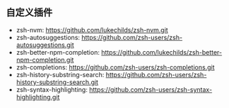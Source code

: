## 自定义插件
- zsh-nvm: https://github.com/lukechilds/zsh-nvm.git
- zsh-autosuggestions: https://github.com/zsh-users/zsh-autosuggestions.git
- zsh-better-npm-completion: https://github.com/lukechilds/zsh-better-npm-completion.git
- zsh-completions: https://github.com/zsh-users/zsh-completions.git
- zsh-history-substring-search: https://github.com/zsh-users/zsh-history-substring-search.git
- zsh-syntax-highlighting: https://github.com/zsh-users/zsh-syntax-highlighting.git
